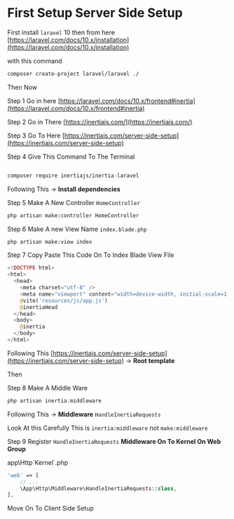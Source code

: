# First Setup Server Side Setup

First install `laravel` 10 then from here [https://laravel.com/docs/10.x/installation](https://laravel.com/docs/10.x/installation)

with this command

```bash
composer create-project laravel/laravel ./
```

Then Now

Step 1 Go in here [https://laravel.com/docs/10.x/frontend#inertia](https://laravel.com/docs/10.x/frontend#inertia)

Step 2 Go in There [https://inertiajs.com/](https://inertiajs.com/)

Step 3 Go To Here [https://inertiajs.com/server-side-setup](https://inertiajs.com/server-side-setup)

Step 4 Give This Command To The Terminal

```bash

composer require inertiajs/inertia-laravel
```

Following This → ****Install dependencies****

Step 5 Make A New Controller `HomeController` 

```bash
php artisan make:controller HomeController
```

Step 6 Make A new View Name `index.blade.php`

```bash
php artisan make:view index
```

Step 7 Copy Paste This Code On To Index Blade View File

```php
<!DOCTYPE html>
<html>
  <head>
    <meta charset="utf-8" />
    <meta name="viewport" content="width=device-width, initial-scale=1.0, maximum-scale=1.0" />
    @vite('resources/js/app.js')
    @inertiaHead
  </head>
  <body>
    @inertia
  </body>
</html>
```

Following This [https://inertiajs.com/server-side-setup](https://inertiajs.com/server-side-setup) → ****Root template****

Then

Step 8 Make A Middle Ware

```php
php artisan inertia:middleware
```

Following This → ****Middleware**** `HandleInertiaRequests`

Look At this Carefully This is `inertia:middleware` not `make:middleware` 

Step 9 Register `HandleInertiaRequests` ****Middleware On To Kernel On Web Group****

app\Http\`Kernel`.php

```php
'web' => [
    // ...
    \App\Http\Middleware\HandleInertiaRequests::class,
],
```

Move On To Client Side Setup